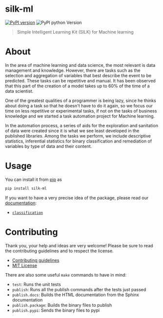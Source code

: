 # silk-ml

[![PyPI version][pypi-image]][pypi-url]
![PyPI python Version](https://img.shields.io/pypi/pyversions/silk-ml?style=flat-square)

> Simple Intelligent Learning Kit (SILK) for Machine learning

# About

In the area of ​​machine learning and data science, the most relevant is data management and knowledge. However, there are tasks such as the selection and aggregation of variables that best describe the event to be predicted. These tasks can be repetitive and manual. It has been observed that this part of the creation of a model takes up to 60% of the time of a data scientist.

One of the greatest qualities of a programmer is being lazy, since he thinks about doing a task so that he doesn't have to do it again, so we focus our time on less repetitive or experimental tasks, if not on the tasks of business knowledge and we started a task automation project for Machine learning.

In the automation process, a series of aids for the exploration and sanitation of data were created since it is what we see least developed in the published libraries. Among the tasks we perform, we include descriptive statistics, inferential statistics for binary classification and remediation of variables by type of data and their content.

# Usage
You can install it from [pip](https://pypi.org/project/silk-ml/) as
```bash
pip install silk-ml
```

If you want to have a very precise idea of the package, please read our [documentation](https://resuelve.github.io/silk-ml/):
- [`classification`](https://resuelve.github.io/silk-ml/_autosummary/classification.html)

# Contributing
Thank you, your help and ideas are very welcome! Please be sure to read the contributing guidelines and to respect the license.
- [Contributing guidelines](./CONTRIBUTING.md)
- [MIT License](./LICENSE)

There are also some useful `make` commands to have in mind:
- `test`: Runs the unit tests
- `publish`: Runs all the publish commands after the tests just passed
- `publish.docs`: Builds the HTML documentation from the Sphinx documentation
- `publish.package`: Builds the binary files to publish
- `publish.pypi`: Sends the binary files to pypi

[pypi-image]: https://img.shields.io/pypi/v/silk-ml?style=flat-square
[pypi-url]: https://pypi.org/project/silk-ml/
